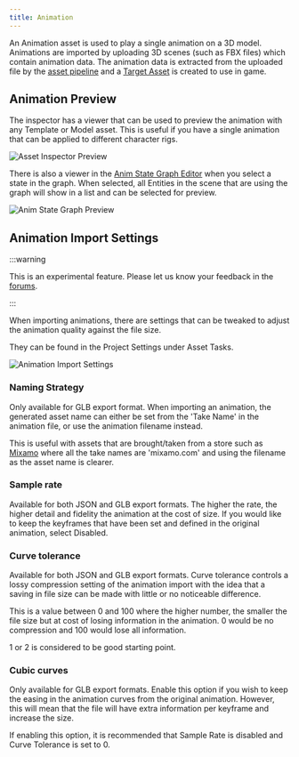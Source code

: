 ```yaml
---
title: Animation
---
```


An Animation asset is used to play a single animation on a 3D model. Animations are imported by uploading 3D scenes (such as FBX files) which contain animation data. The animation data is extracted from the uploaded file by the [asset pipeline][asset_pipeline] and a [Target Asset][target_asset] is created to use in game.

## Animation Preview

The inspector has a viewer that can be used to preview the animation with any Template or Model asset. This is useful if you have a single animation that can be applied to different character rigs.

![Asset Inspector Preview](/img/user-manual/assets/animation/inspector-preview.gif)

There is also a viewer in the [Anim State Graph Editor][anim-state-graph-editor] when you select a state in the graph. When selected, all Entities in the scene that are using the graph will show in a list and can be selected for preview.

![Anim State Graph Preview](/img/user-manual/assets/animation/anim-state-graph-preview.gif)

## Animation Import Settings

:::warning

This is an experimental feature. Please let us know your feedback in the [forums](https://forum.playcanvas.com/).

:::

When importing animations, there are settings that can be tweaked to adjust the animation quality against the file size.

They can be found in the Project Settings under Asset Tasks.

![Animation Import Settings](/img/user-manual/assets/animation/animation-import-settings.png)

### Naming Strategy

Only available for GLB export format. When importing an animation, the generated asset name can either be set from the 'Take Name' in the animation file, or use the animation filename instead.

This is useful with assets that are brought/taken from a store such as [Mixamo][mixamo] where all the take names are 'mixamo.com' and using the filename as the asset name is clearer.

### Sample rate

Available for both JSON and GLB export formats. The higher the rate, the higher detail and fidelity the animation at the cost of size. If you would like to keep the keyframes that have been set and defined in the original animation, select Disabled.

### Curve tolerance

Available for both JSON and GLB export formats. Curve tolerance controls a lossy compression setting of the animation import with the idea that a saving in file size can be made with little or no noticeable difference.

This is a value between 0 and 100 where the higher number, the smaller the file size but at cost of losing information in the animation. 0 would be no compression and 100 would lose all information.

1 or 2 is considered to be good starting point.

### Cubic curves

Only available for GLB export formats. Enable this option if you wish to keep the easing in the animation curves from the original animation. However, this will mean that the file will have extra information per keyframe and increase the size.

If enabling this option, it is recommended that Sample Rate is disabled and Curve Tolerance is set to 0.

[asset_pipeline]: /user-manual/glossary#asset-pipeline
[target_asset]: /user-manual/glossary#target-asset
[mixamo]: https://www.mixamo.com/
[anim-state-graph-editor]: /user-manual/animation/anim-state-graph-assets/
